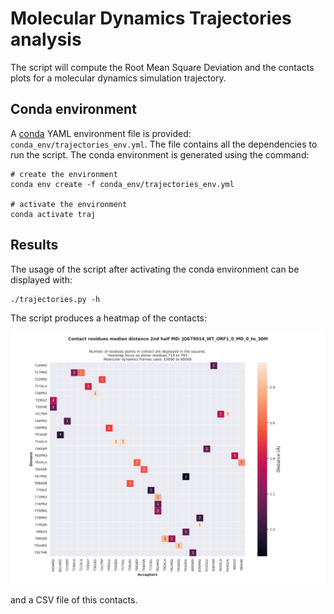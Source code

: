 # Molecular Dynamics Trajectories analysis

The script will compute the Root Mean Square Deviation and the contacts plots for a molecular dynamics simulation trajectory.

## Conda environment

A [conda](https://docs.conda.io/projects/conda/en/latest/index.html) YAML environment file is provided: `conda_env/trajectories_env.yml`. The file contains all the dependencies to run the script.
The conda environment is generated using the command:
```shell script
# create the environment
conda env create -f conda_env/trajectories_env.yml

# activate the environment
conda activate traj
```

## Results

The usage of the script after activating the conda environment can be displayed with:

```shell script
./trajectories.py -h
```

The script produces a heatmap of the contacts:

![heatmap of the hydrogen bonds](img/heatmap.svg)

and a CSV file of this contacts.